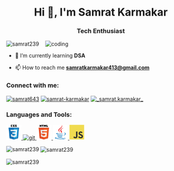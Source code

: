 <h1 align="center">Hi 👋, I'm Samrat Karmakar</h1>
<h3 align="center">Tech Enthusiast</h3>
<img align="right" alt="coding" width="400px" src="https://cdn.dribbble.com/users/1059583/screenshots/4171367/media/34e69eb61a7bd8dea1c957a8b82605a7.gif">

<p align="left"> <img src="https://komarev.com/ghpvc/?username=samrat239&label=Profile%20views&color=0e75b6&style=flat" alt="samrat239" /> </p>

- 🌱 I’m currently learning **DSA**

- 📫 How to reach me **samratkarmakar413@gmail.com**

<h3 align="left">Connect with me:</h3>
<p align="left">
<a href="https://twitter.com/samrat643" target="blank"><img align="center" src="https://raw.githubusercontent.com/rahuldkjain/github-profile-readme-generator/master/src/images/icons/Social/twitter.svg" alt="samrat643" height="30" width="40" /></a>
<a href="https://linkedin.com/in/samrat-karmakar" target="blank"><img align="center" src="https://raw.githubusercontent.com/rahuldkjain/github-profile-readme-generator/master/src/images/icons/Social/linked-in-alt.svg" alt="samrat-karmakar" height="30" width="40" /></a>
<a href="https://instagram.com/_samrat.karmakar_" target="blank"><img align="center" src="https://raw.githubusercontent.com/rahuldkjain/github-profile-readme-generator/master/src/images/icons/Social/instagram.svg" alt="_samrat.karmakar_" height="30" width="40" /></a>
</p>

<h3 align="left">Languages and Tools:</h3>
<p align="left"> <a href="https://www.w3schools.com/css/" target="_blank" rel="noreferrer"> <img src="https://raw.githubusercontent.com/devicons/devicon/master/icons/css3/css3-original-wordmark.svg" alt="css3" width="40" height="40"/> </a> <a href="https://git-scm.com/" target="_blank" rel="noreferrer"> <img src="https://www.vectorlogo.zone/logos/git-scm/git-scm-icon.svg" alt="git" width="40" height="40"/> </a> <a href="https://www.w3.org/html/" target="_blank" rel="noreferrer"> <img src="https://raw.githubusercontent.com/devicons/devicon/master/icons/html5/html5-original-wordmark.svg" alt="html5" width="40" height="40"/> </a> <a href="https://www.java.com" target="_blank" rel="noreferrer"> <img src="https://raw.githubusercontent.com/devicons/devicon/master/icons/java/java-original.svg" alt="java" width="40" height="40"/> </a> <a href="https://developer.mozilla.org/en-US/docs/Web/JavaScript" target="_blank" rel="noreferrer"> <img src="https://raw.githubusercontent.com/devicons/devicon/master/icons/javascript/javascript-original.svg" alt="javascript" width="40" height="40"/> </a> </p>

<p><img align="left" src="https://github-readme-stats.vercel.app/api/top-langs?username=samrat239&show_icons=true&locale=en&layout=compact" alt="samrat239" /></p>

<p>&nbsp;<img align="center" src="https://github-readme-stats.vercel.app/api?username=samrat239&show_icons=true&locale=en" alt="samrat239" /></p>

<p><img align="center" src="https://github-readme-streak-stats.herokuapp.com/?user=samrat239&" alt="samrat239" /></p>

